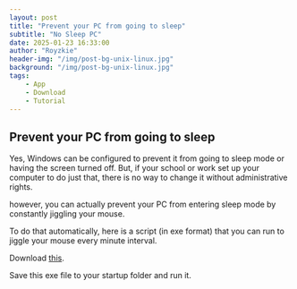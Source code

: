 ```yaml
---
layout: post
title: "Prevent your PC from going to sleep"
subtitle: "No Sleep PC"
date: 2025-01-23 16:33:00
author: "Royzkie"
header-img: "/img/post-bg-unix-linux.jpg"
background: "/img/post-bg-unix-linux.jpg"
tags:
    - App
    - Download
    - Tutorial
---
```


<h2>Prevent your PC from going to sleep</h2>

<p>Yes, Windows can be configured to prevent it from going to sleep mode or having the screen turned off. But, if your school or work set up your computer to do just that, there is no way to change it without administrative rights.</p>

<p>however, you can actually prevent your PC from entering sleep mode by constantly jiggling your mouse.</p>

<p>To do that automatically, here is a script (in exe format) that you can run to jiggle your mouse every minute interval.</p>

<p>Download <a href="/download/NoSleep1m.zip" target="_blank">this</a>.

<p>Save this exe file to your startup folder and run it.</p>
